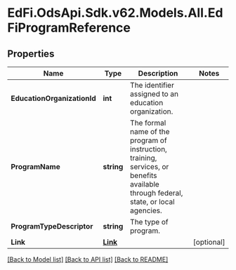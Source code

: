 # EdFi.OdsApi.Sdk.v62.Models.All.EdFiProgramReference

## Properties

Name | Type | Description | Notes
------------ | ------------- | ------------- | -------------
**EducationOrganizationId** | **int** | The identifier assigned to an education organization. | 
**ProgramName** | **string** | The formal name of the program of instruction, training, services, or benefits available through federal, state, or local agencies. | 
**ProgramTypeDescriptor** | **string** | The type of program. | 
**Link** | [**Link**](Link.md) |  | [optional] 

[[Back to Model list]](../README.md#documentation-for-models) [[Back to API list]](../README.md#documentation-for-api-endpoints) [[Back to README]](../README.md)

